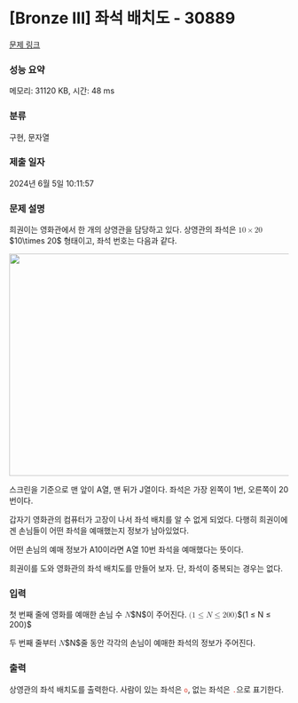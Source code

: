 # [Bronze III] 좌석 배치도 - 30889 

[문제 링크](https://www.acmicpc.net/problem/30889) 

### 성능 요약

메모리: 31120 KB, 시간: 48 ms

### 분류

구현, 문자열

### 제출 일자

2024년 6월 5일 10:11:57

### 문제 설명

<p>희권이는 영화관에서 한 개의 상영관을 담당하고 있다. 상영관의 좌석은 <mjx-container class="MathJax" jax="CHTML" style="font-size: 99.9%; position: relative;"><mjx-math class="MJX-TEX" aria-hidden="true"><mjx-mn class="mjx-n"><mjx-c class="mjx-c31"></mjx-c><mjx-c class="mjx-c30"></mjx-c></mjx-mn><mjx-mo class="mjx-n" space="3"><mjx-c class="mjx-cD7"></mjx-c></mjx-mo><mjx-mn class="mjx-n" space="3"><mjx-c class="mjx-c32"></mjx-c><mjx-c class="mjx-c30"></mjx-c></mjx-mn></mjx-math><mjx-assistive-mml unselectable="on" display="inline"><math xmlns="http://www.w3.org/1998/Math/MathML"><mn>10</mn><mo>×</mo><mn>20</mn></math></mjx-assistive-mml><span aria-hidden="true" class="no-mathjax mjx-copytext">$10\times 20$</span></mjx-container> 형태이고, 좌석 번호는 다음과 같다.</p>

<p style="text-align: center;"><img alt="" src="https://u.acmicpc.net/53df96e2-59b5-4f0b-a537-783b6b0f0658/cinema.png" style="width: 711px; height: 400px;"></p>

<p>스크린을 기준으로 맨 앞이 A열, 맨 뒤가 J열이다. 좌석은 가장 왼쪽이 1번, 오른쪽이 20번이다.</p>

<p>갑자기 영화관의 컴퓨터가 고장이 나서 좌석 배치를 알 수 없게 되었다. 다행히 희권이에겐 손님들이 어떤 좌석을 예매했는지 정보가 남아있었다.</p>

<p>어떤 손님의 예매 정보가 A10이라면 A열 10번 좌석을 예매했다는 뜻이다.</p>

<p>희권이를 도와 영화관의 좌석 배치도를 만들어 보자. 단, 좌석이 중복되는 경우는 없다.</p>

### 입력 

 <p>첫 번째 줄에 영화를 예매한 손님 수 <mjx-container class="MathJax" jax="CHTML" style="font-size: 99.9%; position: relative;"><mjx-math class="MJX-TEX" aria-hidden="true"><mjx-mi class="mjx-i"><mjx-c class="mjx-c1D441 TEX-I"></mjx-c></mjx-mi></mjx-math><mjx-assistive-mml unselectable="on" display="inline"><math xmlns="http://www.w3.org/1998/Math/MathML"><mi>N</mi></math></mjx-assistive-mml><span aria-hidden="true" class="no-mathjax mjx-copytext">$N$</span></mjx-container>이 주어진다. <mjx-container class="MathJax" jax="CHTML" style="font-size: 99.9%; position: relative;"><mjx-math class="MJX-TEX" aria-hidden="true"><mjx-mo class="mjx-n"><mjx-c class="mjx-c28"></mjx-c></mjx-mo><mjx-mn class="mjx-n"><mjx-c class="mjx-c31"></mjx-c></mjx-mn><mjx-mo class="mjx-n" space="4"><mjx-c class="mjx-c2264"></mjx-c></mjx-mo><mjx-mi class="mjx-i" space="4"><mjx-c class="mjx-c1D441 TEX-I"></mjx-c></mjx-mi><mjx-mo class="mjx-n" space="4"><mjx-c class="mjx-c2264"></mjx-c></mjx-mo><mjx-mn class="mjx-n" space="4"><mjx-c class="mjx-c32"></mjx-c><mjx-c class="mjx-c30"></mjx-c><mjx-c class="mjx-c30"></mjx-c></mjx-mn><mjx-mo class="mjx-n"><mjx-c class="mjx-c29"></mjx-c></mjx-mo></mjx-math><mjx-assistive-mml unselectable="on" display="inline"><math xmlns="http://www.w3.org/1998/Math/MathML"><mo stretchy="false">(</mo><mn>1</mn><mo>≤</mo><mi>N</mi><mo>≤</mo><mn>200</mn><mo stretchy="false">)</mo></math></mjx-assistive-mml><span aria-hidden="true" class="no-mathjax mjx-copytext">$(1 ≤ N ≤ 200)$</span> </mjx-container></p>

<p>두 번째 줄부터 <mjx-container class="MathJax" jax="CHTML" style="font-size: 99.9%; position: relative;"><mjx-math class="MJX-TEX" aria-hidden="true"><mjx-mi class="mjx-i"><mjx-c class="mjx-c1D441 TEX-I"></mjx-c></mjx-mi></mjx-math><mjx-assistive-mml unselectable="on" display="inline"><math xmlns="http://www.w3.org/1998/Math/MathML"><mi>N</mi></math></mjx-assistive-mml><span aria-hidden="true" class="no-mathjax mjx-copytext">$N$</span></mjx-container>줄 동안 각각의 손님이 예매한 좌석의 정보가 주어진다. </p>

### 출력 

 <p>상영관의 좌석 배치도를 출력한다. 사람이 있는 좌석은 <span style="color:#e74c3c;"><code>o</code></span>, 없는 좌석은 <span style="color:#e74c3c;"><code>.</code></span>으로 표기한다.</p>

